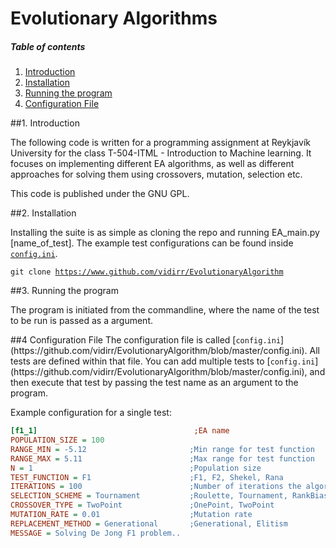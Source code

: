 Evolutionary Algorithms
=====================

##### Table of contents

1. [Introduction](#intro)
2. [Installation](#install)
3. [Running the program](#run)
4. [Configuration File](#config)


<a name="intro" />
##1. Introduction

The following code is written for a programming assignment at Reykjavík University for the class T-504-ITML - Introduction to Machine learning.
It focuses on implementing different EA algorithms, as well as different
approaches for solving them using crossovers, mutation, selection etc.

This code is published under the GNU GPL.

<a name="install" />
##2. Installation

Installing the suite is as simple as cloning the repo and running EA_main.py [name_of_test]. The example test configurations can be found inside [<code>config.ini</code>](https://github.com/vidirr/EvolutionaryAlgorithm/blob/master/config.ini).


<code>git clone https://www.github.com/vidirr/EvolutionaryAlgorithm</code>


<a name="run" />
##3. Running the program

The program is initiated from the commandline, where the name of the test to be run is passed as a argument.

<a name="config" />
##4 Configuration File
The configuration file is called [<code>config.ini</code>](https://github.com/vidirr/EvolutionaryAlgorithm/blob/master/config.ini). All tests are defined within that file. You can add multiple tests to [<code>config.ini</code>](https://github.com/vidirr/EvolutionaryAlgorithm/blob/master/config.ini), and then execute that test by passing the test name as an argument to the program.

Example configuration for a single test:
```ini
[f1_1]                                   ;EA name
POPULATION_SIZE = 100
RANGE_MIN = -5.12                       ;Min range for test function
RANGE_MAX = 5.11                        ;Max range for test function
N = 1                                   ;Population size
TEST_FUNCTION = F1                      ;F1, F2, Shekel, Rana
ITERATIONS = 100                        ;Number of iterations the algorithm runs through
SELECTION_SCHEME = Tournament           ;Roulette, Tournament, RankBiased
CROSSOVER_TYPE = TwoPoint               ;OnePoint, TwoPoint
MUTATION_RATE = 0.01                    ;Mutation rate
REPLACEMENT_METHOD = Generational       ;Generational, Elitism
MESSAGE = Solving De Jong F1 problem..
```